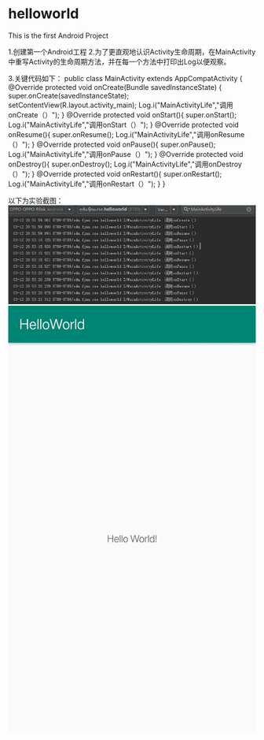 # helloworld
This is the first Android Project

1.创建第一个Android工程 
2.为了更直观地认识Activity生命周期，在MainActivity中重写Activity的生命周期方法，并在每一个方法中打印出Log以便观察。

3.关键代码如下：
public class MainActivity extends AppCompatActivity {
    @Override
    protected void onCreate(Bundle savedInstanceState) {
        super.onCreate(savedInstanceState);
        setContentView(R.layout.activity_main);
        Log.i("MainActivityLife","调用onCreate（）");
    }
    @Override
    protected void onStart(){
        super.onStart();
        Log.i("MainActivityLife","调用onStart（）");
    }
    @Override
    protected void onResume(){
        super.onResume();
        Log.i("MainActivityLife","调用onResume（）");
    }
    @Override
    protected void onPause(){
        super.onPause();
        Log.i("MainActivityLife","调用onPause（）");
    }
    @Override
    protected void onDestroy(){
        super.onDestroy();
        Log.i("MainActivityLife","调用onDestroy（）");
    }
    @Override
    protected void onRestart(){
        super.onRestart();
        Log.i("MainActivityLife","调用onRestart（）");
    }
}



以下为实验截图：
![Image text](https://github.com/chenzifeng123/image/blob/master/001.png)
![Image text](https://github.com/chenzifeng123/image/blob/master/002.jpg)

